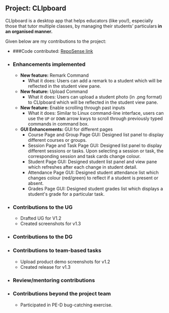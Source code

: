 ## Project: CLIpboard

CLIpboard is a desktop app that helps educators (like you!), especially those that
tutor multiple classes, by managing their students’ particulars<strong> in an organised manner.</strong>

Given below are my contributions to the project:

- ###Code contributed:
  [RepoSense link](https://nus-cs2103-ay2223s2.github.io/tp-dashboard/?search=afiqzu&sort=groupTitle&sortWithin=title&timeframe=commit&mergegroup=&groupSelect=groupByRepos&breakdown=true&checkedFileTypes=docs~functional-code~test-code~other&since=2023-02-17&tabOpen=true&tabType=zoom&zA=afiqzu&zR=AY2223S2-CS2103T-T15-4%2Ftp%5Bmaster%5D&zACS=324.8333333333333&zS=2023-02-17&zFS=afiqzu&zU=2023-04-06&zMG=false&zFTF=commit&zFGS=groupByRepos&zFR=false)

- ### Enhancements implemented
  * **New feature:** Remark Command
    - What it does: Users can add a remark to a student which will be reflected in the student view pane.
  * **New feature:** Upload Command
    - What it does: Users can upload a student photo (in .png format) to CLIpboard which will be reflected in the student view pane.
  * **New feature:** Enable scrolling through past inputs
    - What it does: Similar to Linux command-line interface, users can use the `UP` or `DOWN` arrow kwys to scroll through previously typed commands in command box.
  * **GUI Enhancements:** GUI for different pages 
    - Course Page and Group Page GUI: Designed list panel to display different courses or groups.
    - Session Page and Task Page GUI: Designed list panel to display different sessions or tasks. Upon selecting a session or task, the corresponding session and task cards change colour.
    - Student Page GUI: Designed student list panel and view pane which refreshes after each change in student detail.
    - Attendance Page GUI: Designed student attendance list which changes colour (red/green) to reflect if a student is present or absent.
    - Grades Page GUI: Designed student grades list which displays a student's grade for a particular task.

- ### Contributions to the UG
  * Drafted UG for V1.2
  * Created screenshots for v1.3

- ### Contributions to the DG

- ### Contributions to team-based tasks
  * Upload product demo screenshots for v1.2
  * Created release for v1.3

- ### Review/mentoring contributions

- ### Contributions beyond the project team
  * Participated in PE-D bug-catching exercise.
